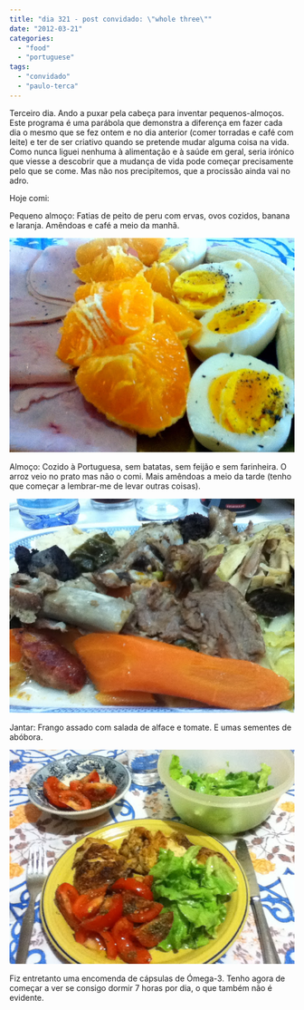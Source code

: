 ```yaml
---
title: "dia 321 - post convidado: \"whole three\""
date: "2012-03-21"
categories: 
  - "food"
  - "portuguese"
tags: 
  - "convidado"
  - "paulo-terca"
---
```


Terceiro dia. Ando a puxar pela cabeça para inventar pequenos-almoços. Este programa é uma parábola que demonstra a diferença em fazer cada dia o mesmo que se fez ontem e no dia anterior (comer torradas e café com leite) e ter de ser criativo quando se pretende mudar alguma coisa na vida. Como nunca liguei nenhuma à alimentação e à saúde em geral, seria irónico que viesse a descobrir que a mudança de vida pode começar precisamente pelo que se come. Mas não nos precipitemos, que a procissão ainda vai no adro.

  

Hoje comi:

  

Pequeno almoço: Fatias de peito de peru com ervas, ovos cozidos, banana e laranja. Amêndoas e café a meio da manhã.

  

![](images/W30PA3.JPG)

  

Almoço: Cozido à Portuguesa, sem batatas, sem feijão e sem farinheira. O arroz veio no prato mas não o comi. Mais amêndoas a meio da tarde (tenho que começar a lembrar-me de levar outras coisas).

  

![](images/IMG_0140.JPG)  

  

Jantar: Frango assado com salada de alface e tomate. E umas sementes de abóbora.

  

![](images/IMG_0142.JPG)

Fiz entretanto uma encomenda de cápsulas de Ómega-3. Tenho agora de começar a ver se consigo dormir 7 horas por dia, o que também não é evidente.
